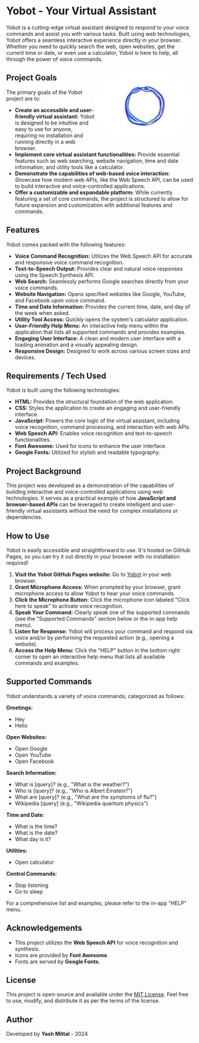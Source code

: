 # Yobot - Your Virtual Assistant

Yobot is a cutting-edge virtual assistant designed to respond to your voice commands and assist you with various tasks. Built using web technologies, Yobot offers a seamless interactive experience directly in your browser. Whether you need to quickly search the web, open websites, get the current time or date, or even use a calculator, Yobot is here to help, all through the power of voice commands.

<img align="right" height="200" style="border-radius: 50%;" src="giphy.gif" />

## Project Goals

The primary goals of the Yobot project are to:

*   **Create an accessible and user-friendly virtual assistant:** Yobot is designed to be intuitive and easy to use for anyone, requiring no installation and running directly in a web browser.
*   **Implement core virtual assistant functionalities:** Provide essential features such as web searching, website navigation, time and date information, and utility tools like a calculator.
*   **Demonstrate the capabilities of web-based voice interaction:** Showcase how modern web APIs, like the Web Speech API, can be used to build interactive and voice-controlled applications.
*   **Offer a customizable and expandable platform:** While currently featuring a set of core commands, the project is structured to allow for future expansion and customization with additional features and commands.

## Features

Yobot comes packed with the following features:

*   **Voice Command Recognition:** Utilizes the Web Speech API for accurate and responsive voice command recognition.
*   **Text-to-Speech Output:** Provides clear and natural voice responses using the Speech Synthesis API.
*   **Web Search:** Seamlessly performs Google searches directly from your voice commands.
*   **Website Navigation:** Opens specified websites like Google, YouTube, and Facebook upon voice command.
*   **Time and Date Information:** Provides the current time, date, and day of the week when asked.
*   **Utility Tool Access:** Quickly opens the system's calculator application.
*   **User-Friendly Help Menu:** An interactive help menu within the application that lists all supported commands and provides examples.
*   **Engaging User Interface:** A clean and modern user interface with a loading animation and a visually appealing design.
*   **Responsive Design:** Designed to work across various screen sizes and devices.

## Requirements / Tech Used

Yobot is built using the following technologies:

*   **HTML:** Provides the structural foundation of the web application.
*   **CSS:** Styles the application to create an engaging and user-friendly interface.
*   **JavaScript:** Powers the core logic of the virtual assistant, including voice recognition, command processing, and interaction with web APIs.
*   **Web Speech API:** Enables voice recognition and text-to-speech functionalities.
*   **Font Awesome:** Used for icons to enhance the user interface.
*   **Google Fonts:** Utilized for stylish and readable typography.

## Project Background

This project was developed as a demonstration of the capabilities of building interactive and voice-controlled applications using web technologies. It serves as a practical example of how **JavaScript and browser-based APIs** can be leveraged to create intelligent and user-friendly virtual assistants without the need for complex installations or dependencies.

## How to Use

Yobot is easily accessible and straightforward to use.  It's hosted on GitHub Pages, so you can try it out directly in your browser with no installation required!

1.  **Visit the Yobot GitHub Pages website:**  Go to [Yobot](https://yashmittalz.github.io/yobot) in your web browser.
2.  **Grant Microphone Access:** When prompted by your browser, grant microphone access to allow Yobot to hear your voice commands.
3.  **Click the Microphone Button:** Click the microphone icon labeled "Click here to speak" to activate voice recognition.
4.  **Speak Your Command:** Clearly speak one of the supported commands (see the "Supported Commands" section below or the in-app help menu).
5.  **Listen for Response:** Yobot will process your command and respond via voice and/or by performing the requested action (e.g., opening a website).
6.  **Access the Help Menu:** Click the "HELP" button in the bottom right corner to open an interactive help menu that lists all available commands and examples.

## Supported Commands

Yobot understands a variety of voice commands, categorized as follows:

**Greetings:**

*   Hey
*   Hello

**Open Websites:**

*   Open Google
*   Open YouTube
*   Open Facebook

**Search Information:**

*   What is \[query]? (e.g., "What is the weather?")
*   Who is \[query]? (e.g., "Who is Albert Einstein?")
*   What are \[query]? (e.g., "What are the symptoms of flu?")
*   Wikipedia \[query] (e.g., "Wikipedia quantum physics")

**Time and Date:**

*   What is the time?
*   What is the date?
*   What day is it?

**Utilities:**

*   Open calculator

**Control Commands:**

*   Stop listening
*   Go to sleep

For a comprehensive list and examples, please refer to the in-app "HELP" menu.

## Acknowledgements

*   This project utilizes the **Web Speech API** for voice recognition and synthesis.
*   Icons are provided by **Font Awesome**.
*   Fonts are served by **Google Fonts**.

## License

This project is open-source and available under the [MIT License](LICENSE). Feel free to use, modify, and distribute it as per the terms of the license.

## Author

Developed by **Yash Mittal** - 2024

